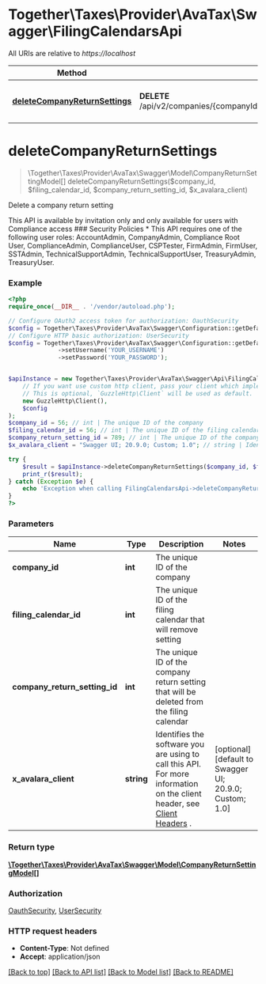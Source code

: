 # Together\Taxes\Provider\AvaTax\Swagger\FilingCalendarsApi

All URIs are relative to *https://localhost*

Method | HTTP request | Description
------------- | ------------- | -------------
[**deleteCompanyReturnSettings**](FilingCalendarsApi.md#deleteCompanyReturnSettings) | **DELETE** /api/v2/companies/{companyId}/filingcalendars/{filingCalendarId}/setting/{companyReturnSettingId} | Delete a company return setting


# **deleteCompanyReturnSettings**
> \Together\Taxes\Provider\AvaTax\Swagger\Model\CompanyReturnSettingModel[] deleteCompanyReturnSettings($company_id, $filing_calendar_id, $company_return_setting_id, $x_avalara_client)

Delete a company return setting

This API is available by invitation only and only available for users with Compliance access  ### Security Policies  * This API requires one of the following user roles: AccountAdmin, CompanyAdmin, Compliance Root User, ComplianceAdmin, ComplianceUser, CSPTester, FirmAdmin, FirmUser, SSTAdmin, TechnicalSupportAdmin, TechnicalSupportUser, TreasuryAdmin, TreasuryUser.

### Example
```php
<?php
require_once(__DIR__ . '/vendor/autoload.php');

// Configure OAuth2 access token for authorization: OauthSecurity
$config = Together\Taxes\Provider\AvaTax\Swagger\Configuration::getDefaultConfiguration()->setAccessToken('YOUR_ACCESS_TOKEN');
// Configure HTTP basic authorization: UserSecurity
$config = Together\Taxes\Provider\AvaTax\Swagger\Configuration::getDefaultConfiguration()
              ->setUsername('YOUR_USERNAME')
              ->setPassword('YOUR_PASSWORD');


$apiInstance = new Together\Taxes\Provider\AvaTax\Swagger\Api\FilingCalendarsApi(
    // If you want use custom http client, pass your client which implements `GuzzleHttp\ClientInterface`.
    // This is optional, `GuzzleHttp\Client` will be used as default.
    new GuzzleHttp\Client(),
    $config
);
$company_id = 56; // int | The unique ID of the company
$filing_calendar_id = 56; // int | The unique ID of the filing calendar that will remove setting
$company_return_setting_id = 789; // int | The unique ID of the company return setting that will be deleted from the filing calendar
$x_avalara_client = "Swagger UI; 20.9.0; Custom; 1.0"; // string | Identifies the software you are using to call this API.  For more information on the client header, see [Client Headers](https://developer.avalara.com/avatax/client-headers/) .

try {
    $result = $apiInstance->deleteCompanyReturnSettings($company_id, $filing_calendar_id, $company_return_setting_id, $x_avalara_client);
    print_r($result);
} catch (Exception $e) {
    echo 'Exception when calling FilingCalendarsApi->deleteCompanyReturnSettings: ', $e->getMessage(), PHP_EOL;
}
?>
```

### Parameters

Name | Type | Description  | Notes
------------- | ------------- | ------------- | -------------
 **company_id** | **int**| The unique ID of the company |
 **filing_calendar_id** | **int**| The unique ID of the filing calendar that will remove setting |
 **company_return_setting_id** | **int**| The unique ID of the company return setting that will be deleted from the filing calendar |
 **x_avalara_client** | **string**| Identifies the software you are using to call this API.  For more information on the client header, see [Client Headers](https://developer.avalara.com/avatax/client-headers/) . | [optional] [default to Swagger UI; 20.9.0; Custom; 1.0]

### Return type

[**\Together\Taxes\Provider\AvaTax\Swagger\Model\CompanyReturnSettingModel[]**](../Model/CompanyReturnSettingModel.md)

### Authorization

[OauthSecurity](../../README.md#OauthSecurity), [UserSecurity](../../README.md#UserSecurity)

### HTTP request headers

 - **Content-Type**: Not defined
 - **Accept**: application/json

[[Back to top]](#) [[Back to API list]](../../README.md#documentation-for-api-endpoints) [[Back to Model list]](../../README.md#documentation-for-models) [[Back to README]](../../README.md)

